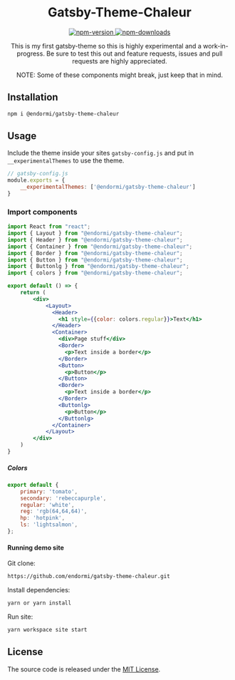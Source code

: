 <h1 align="center">
  Gatsby-Theme-Chaleur
</h1>

<p align="center">
  <a href="https://www.npmjs.com/package/@endormi/gatsby-theme-chaleur">
    <img alt="npm-version" src="https://img.shields.io/npm/v/@endormi/gatsby-theme-chaleur?color=blue">
  </a>
  <a href="https://www.npmjs.com/package/@endormi/gatsby-theme-chaleur">
    <img alt="npm-downloads" src="https://img.shields.io/npm/dt/@endormi/gatsby-theme-chaleur">
  </a>
</p>

<p align="center">
This is my first gatsby-theme so this is highly experimental and a work-in-progress. 
Be sure to test this out and feature requests, issues and pull requests are highly appreciated.
</p>

<p align="center">
NOTE: Some of these components might break, just keep that in mind. 
</p>

## Installation

```sh
npm i @endormi/gatsby-theme-chaleur
```

## Usage

Include the theme inside your sites `gatsby-config.js` and put in `__experimentalThemes` to use the theme.

```jsx
// gatsby-config.js
module.exports = {
    __experimentalThemes: ['@endormi/gatsby-theme-chaleur']
}
```

### Import components

```jsx
import React from "react";
import { Layout } from "@endormi/gatsby-theme-chaleur";
import { Header } from "@endormi/gatsby-theme-chaleur";
import { Container } from "@endormi/gatsby-theme-chaleur";
import { Border } from "@endormi/gatsby-theme-chaleur";
import { Button } from "@endormi/gatsby-theme-chaleur";
import { Buttonlg } from "@endormi/gatsby-theme-chaleur";
import { colors } from "@endormi/gatsby-theme-chaleur";

export default () => {
    return (
        <div>
            <Layout>
              <Header>
                <h1 style={{color: colors.regular}}>Text</h1>
              </Header>
              <Container>
                <div>Page stuff</div>
                <Border>
                  <p>Text inside a border</p>
                </Border>
                <Button>
                  <p>Button</p>
                </Button>
                <Border>
                  <p>Text inside a border</p>
                </Border>
                <Buttonlg>
                  <p>Button</p>
                </Buttonlg>
              </Container>
            </Layout>
        </div>
    )
}
```

##### Colors

```jsx
export default {
    primary: 'tomato',
    secondary: 'rebeccapurple',
    regular: 'white',
    reg: 'rgb(64,64,64)',
    hp: 'hotpink',
    ls: 'lightsalmon',
};
```

#### Running demo site

Git clone:

```sh
https://github.com/endormi/gatsby-theme-chaleur.git
```

Install dependencies:

```sh
yarn or yarn install
```

Run site:

```sh
yarn workspace site start
```

## License

The source code is released under the [MIT License](https://github.com/endormi/gatsby-theme-chaleur/blob/master/LICENSE).